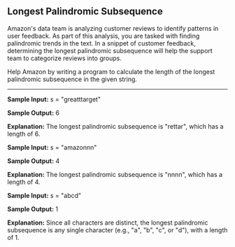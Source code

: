 ## Longest Palindromic Subsequence

Amazon's data team is analyzing customer reviews to identify patterns in user feedback. As part of this analysis, you are tasked with finding palindromic trends in the text. In a snippet of customer feedback, determining the longest palindromic subsequence will help the support team to categorize reviews into groups.

Help Amazon by writing a program to calculate the length of the longest palindromic subsequence in the given string.

------------------------------------------------------------------------------------------------------------------------------------------------

**Sample Input:** s = "greatttarget"

**Sample Output:** 6

**Explanation:** The longest palindromic subsequence is "rettar", which has a length of 6.

**Sample Input:** s = "amazonnn"

**Sample Output:** 4

**Explanation:** The longest palindromic subsequence is "nnnn", which has a length of 4.

**Sample Input:** s = "abcd"

**Sample Output:** 1

**Explanation:** Since all characters are distinct, the longest palindromic subsequence is any single character (e.g., "a", "b", "c", or "d"), with a length of 1.
